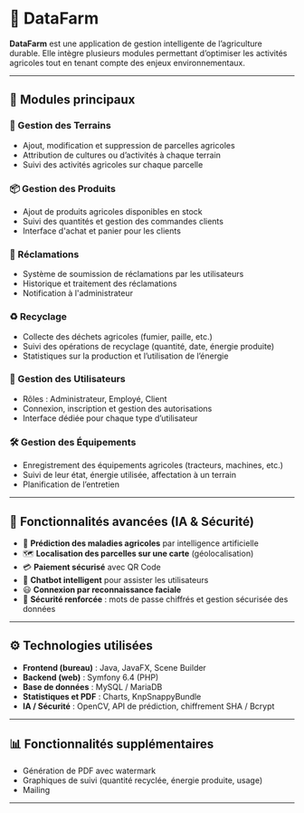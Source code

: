 # 🌿 DataFarm

**DataFarm** est une application de gestion intelligente de l’agriculture durable. Elle intègre plusieurs modules permettant d’optimiser les activités agricoles tout en tenant compte des enjeux environnementaux.

---

## 🧩 Modules principaux

### 📍 Gestion des Terrains
- Ajout, modification et suppression de parcelles agricoles
- Attribution de cultures ou d’activités à chaque terrain
- Suivi des activités agricoles sur chaque parcelle

### 📦 Gestion des Produits
- Ajout de produits agricoles disponibles en stock
- Suivi des quantités et gestion des commandes clients
- Interface d'achat et panier pour les clients

### 🧾 Réclamations
- Système de soumission de réclamations par les utilisateurs
- Historique et traitement des réclamations
- Notification à l'administrateur

### ♻️ Recyclage
- Collecte des déchets agricoles (fumier, paille, etc.)
- Suivi des opérations de recyclage (quantité, date, énergie produite)
- Statistiques sur la production et l’utilisation de l’énergie

### 👤 Gestion des Utilisateurs
- Rôles : Administrateur, Employé, Client
- Connexion, inscription et gestion des autorisations
- Interface dédiée pour chaque type d’utilisateur

### 🛠 Gestion des Équipements
- Enregistrement des équipements agricoles (tracteurs, machines, etc.)
- Suivi de leur état, énergie utilisée, affectation à un terrain
- Planification de l’entretien

---

## 🤖 Fonctionnalités avancées (IA & Sécurité)

- 🔬 **Prédiction des maladies agricoles** par intelligence artificielle
- 🗺️ **Localisation des parcelles sur une carte** (géolocalisation)
- 💳 **Paiement sécurisé** avec QR Code
- 💬 **Chatbot intelligent** pour assister les utilisateurs
- 😃 **Connexion par reconnaissance faciale**
- 🔐 **Sécurité renforcée** : mots de passe chiffrés et gestion sécurisée des données

---

## ⚙️ Technologies utilisées

- **Frontend (bureau)** : Java, JavaFX, Scene Builder  
- **Backend (web)** : Symfony 6.4 (PHP)
- **Base de données** : MySQL / MariaDB
- **Statistiques et PDF** : Charts, KnpSnappyBundle
- **IA / Sécurité** : OpenCV, API de prédiction, chiffrement SHA / Bcrypt

---

## 📊 Fonctionnalités supplémentaires

- Génération de PDF avec watermark
- Graphiques de suivi (quantité recyclée, énergie produite, usage)
- Mailing

---
